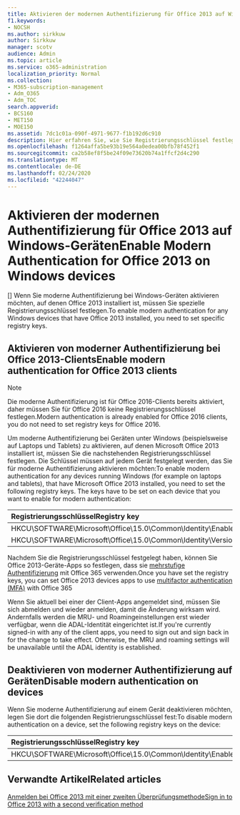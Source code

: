 ```yaml
---
title: Aktivieren der modernen Authentifizierung für Office 2013 auf Windows-Geräten
f1.keywords:
- NOCSH
ms.author: sirkkuw
author: Sirkkuw
manager: scotv
audience: Admin
ms.topic: article
ms.service: o365-administration
localization_priority: Normal
ms.collection:
- M365-subscription-management
- Adm_O365
- Adm_TOC
search.appverid:
- BCS160
- MET150
- MOE150
ms.assetid: 7dc1c01a-090f-4971-9677-f1b192d6c910
description: Hier erfahren Sie, wie Sie Registrierungsschlüssel festlegen, um moderne Authentifizierung für Geräte zu aktivieren, auf denen Microsoft Office 2013 installiert ist.
ms.openlocfilehash: f1264affa5be93b19e564a0edea00bfb78f452f1
ms.sourcegitcommit: ca2b58ef8f5be24f09e73620b74a1ffcf2d4c290
ms.translationtype: MT
ms.contentlocale: de-DE
ms.lasthandoff: 02/24/2020
ms.locfileid: "42244047"
---
```

# <a name="enable-modern-authentication-for-office-2013-on-windows-devices"></a><span data-ttu-id="82dc7-103">Aktivieren der modernen Authentifizierung für Office 2013 auf Windows-Geräten</span><span class="sxs-lookup"><span data-stu-id="82dc7-103">Enable Modern Authentication for Office 2013 on Windows devices</span></span>

<span data-ttu-id="82dc7-104">[] Wenn Sie moderne Authentifizierung bei Windows-Geräten aktivieren möchten, auf denen Office 2013 installiert ist, müssen Sie spezielle Registrierungsschlüssel festlegen.</span><span class="sxs-lookup"><span data-stu-id="82dc7-104">To enable modern authentication for any Windows devices that have Office 2013 installed, you need to set specific registry keys.</span></span>
  
## <a name="enable-modern-authentication-for-office-2013-clients"></a><span data-ttu-id="82dc7-105">Aktivieren von moderner Authentifizierung bei Office 2013-Clients</span><span class="sxs-lookup"><span data-stu-id="82dc7-105">Enable modern authentication for Office 2013 clients</span></span>

> [!NOTE]
> <span data-ttu-id="82dc7-106">Die moderne Authentifizierung ist für Office 2016-Clients bereits aktiviert, daher müssen Sie für Office 2016 keine Registrierungsschlüssel festlegen.</span><span class="sxs-lookup"><span data-stu-id="82dc7-106">Modern authentication is already enabled for Office 2016 clients, you do not need to set registry keys for Office 2016.</span></span> 
  
<span data-ttu-id="82dc7-p101">Um moderne Authentifizierung bei Geräten unter Windows (beispielsweise auf Laptops und Tablets) zu aktivieren, auf denen Microsoft Office 2013 installiert ist, müssen Sie die nachstehenden Registrierungsschlüssel festlegen. Die Schlüssel müssen auf jedem Gerät festgelegt werden, das Sie für moderne Authentifizierung aktivieren möchten:</span><span class="sxs-lookup"><span data-stu-id="82dc7-p101">To enable modern authentication for any devices running Windows (for example on laptops and tablets), that have Microsoft Office 2013 installed, you need to set the following registry keys. The keys have to be set on each device that you want to enable for modern authentication:</span></span>
  
|<span data-ttu-id="82dc7-109">**Registrierungsschlüssel**</span><span class="sxs-lookup"><span data-stu-id="82dc7-109">**Registry key**</span></span>|<span data-ttu-id="82dc7-110">**Typ**</span><span class="sxs-lookup"><span data-stu-id="82dc7-110">**Type**</span></span>|<span data-ttu-id="82dc7-111">**Wert**</span><span class="sxs-lookup"><span data-stu-id="82dc7-111">**Value**</span></span> |
|:-------|:------:|--------:|
|<span data-ttu-id="82dc7-112">HKCU\SOFTWARE\Microsoft\Office\15.0\Common\Identity\EnableADAL</span><span class="sxs-lookup"><span data-stu-id="82dc7-112">HKCU\SOFTWARE\Microsoft\Office\15.0\Common\Identity\EnableADAL</span></span>  |<span data-ttu-id="82dc7-113">REG_DWORD</span><span class="sxs-lookup"><span data-stu-id="82dc7-113">REG_DWORD</span></span>  |<span data-ttu-id="82dc7-114">1</span><span class="sxs-lookup"><span data-stu-id="82dc7-114">1</span></span>  |
|<span data-ttu-id="82dc7-115">HKCU\SOFTWARE\Microsoft\Office\15.0\Common\Identity\Version</span><span class="sxs-lookup"><span data-stu-id="82dc7-115">HKCU\SOFTWARE\Microsoft\Office\15.0\Common\Identity\Version</span></span> |<span data-ttu-id="82dc7-116">REG_DWORD</span><span class="sxs-lookup"><span data-stu-id="82dc7-116">REG_DWORD</span></span> |<span data-ttu-id="82dc7-117">1</span><span class="sxs-lookup"><span data-stu-id="82dc7-117">1</span></span> |
   
<span data-ttu-id="82dc7-118">Nachdem Sie die Registrierungsschlüssel festgelegt haben, können Sie Office 2013-Geräte-Apps so festlegen, dass sie [mehrstufige Authentifizierung](set-up-multi-factor-authentication.md) mit Office 365 verwenden.</span><span class="sxs-lookup"><span data-stu-id="82dc7-118">Once you have set the registry keys, you can set Office 2013 devices apps to use [multifactor authentication (MFA)](set-up-multi-factor-authentication.md) with Office 365</span></span> 
  
<span data-ttu-id="82dc7-p102">Wenn Sie aktuell bei einer der Client-Apps angemeldet sind, müssen Sie sich abmelden und wieder anmelden, damit die Änderung wirksam wird. Andernfalls werden die MRU- und Roamingeinstellungen erst wieder verfügbar, wenn die ADAL-Identität eingerichtet ist.</span><span class="sxs-lookup"><span data-stu-id="82dc7-p102">If you're currently signed-in with any of the client apps, you need to sign out and sign back in for the change to take effect. Otherwise, the MRU and roaming settings will be unavailable until the ADAL identity is established.</span></span>
  
## <a name="disable-modern-authentication-on-devices"></a><span data-ttu-id="82dc7-121">Deaktivieren von moderner Authentifizierung auf Geräten</span><span class="sxs-lookup"><span data-stu-id="82dc7-121">Disable modern authentication on devices</span></span>

<span data-ttu-id="82dc7-122">Wenn Sie moderne Authentifizierung auf einem Gerät deaktivieren möchten, legen Sie dort die folgenden Registrierungsschlüssel fest:</span><span class="sxs-lookup"><span data-stu-id="82dc7-122">To disable modern authentication on a device, set the following registry keys on the device:</span></span>
  
|<span data-ttu-id="82dc7-123">**Registrierungsschlüssel**</span><span class="sxs-lookup"><span data-stu-id="82dc7-123">**Registry key**</span></span>|<span data-ttu-id="82dc7-124">**Typ**</span><span class="sxs-lookup"><span data-stu-id="82dc7-124">**Type**</span></span>|<span data-ttu-id="82dc7-125">**Wert**</span><span class="sxs-lookup"><span data-stu-id="82dc7-125">**Value**</span></span>|
|:-------|:------:|--------:|
|<span data-ttu-id="82dc7-126">HKCU\SOFTWARE\Microsoft\Office\15.0\Common\Identity\EnableADAL</span><span class="sxs-lookup"><span data-stu-id="82dc7-126">HKCU\SOFTWARE\Microsoft\Office\15.0\Common\Identity\EnableADAL</span></span> |<span data-ttu-id="82dc7-127">REG_DWORD</span><span class="sxs-lookup"><span data-stu-id="82dc7-127">REG_DWORD</span></span>|<span data-ttu-id="82dc7-128">0</span><span class="sxs-lookup"><span data-stu-id="82dc7-128">0</span></span>|
   
## <a name="related-articles"></a><span data-ttu-id="82dc7-129">Verwandte Artikel</span><span class="sxs-lookup"><span data-stu-id="82dc7-129">Related articles</span></span>
[<span data-ttu-id="82dc7-130">Anmelden bei Office 2013 mit einer zweiten Überprüfungsmethode</span><span class="sxs-lookup"><span data-stu-id="82dc7-130">Sign in to Office 2013 with a second verification method</span></span>](https://support.office.com/article/2b856342-170a-438e-9a4f-3c092394d3cb.aspx)

  

